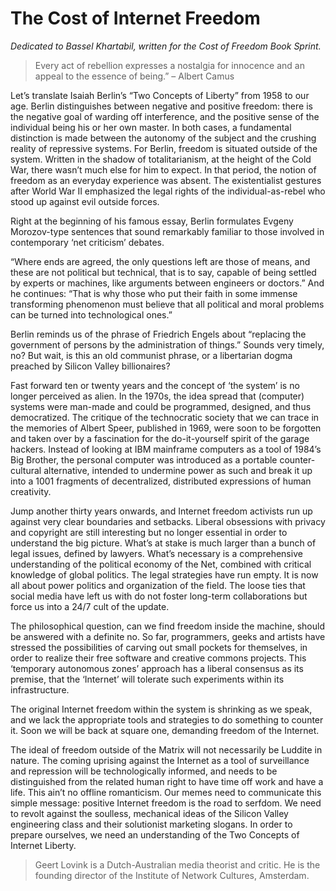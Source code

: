 
# The Cost of Internet Freedom

<p><em>Dedicated to Bassel Khartabil, written for the Cost of Freedom Book Sprint.</em></p>

<blockquote>
  <p>Every act of rebellion expresses a nostalgia for innocence and an
    appeal to the essence of being.” – Albert Camus</p>
</blockquote>

<p>Let’s translate Isaiah Berlin’s “Two Concepts of Liberty” from 1958 to
our age. Berlin distinguishes between negative and positive freedom:
there is the negative goal of warding off interference, and the
positive sense of the individual being his or her own master. In both
cases, a fundamental distinction is made between the autonomy of the
subject and the crushing reality of repressive systems. For Berlin,
freedom is situated outside of the system. Written in the shadow of
totalitarianism, at the height of the Cold War, there wasn’t much else
for him to expect. In that period, the notion of freedom as an
everyday experience was absent. The existentialist gestures after
World War II emphasized the legal rights of the individual-as-rebel
who stood up against evil outside forces.</p>

<p>Right at the beginning of his famous essay, Berlin formulates Evgeny
Morozov-type sentences that sound remarkably familiar to those
involved in contemporary ‘net criticism’ debates.</p>

<p>“Where ends are agreed, the only questions left are those of means,
and these are not political but technical, that is to say, capable of
being settled by experts or machines, like arguments between engineers
or doctors.” And he continues: “That is why those who put their faith
in some immense transforming phenomenon must believe that all
political and moral problems can be turned into technological ones.”</p>

<p>Berlin reminds us of the phrase of Friedrich Engels about “replacing
the government of persons by the administration of things.” Sounds
very timely, no? But wait, is this an old communist phrase, or a
libertarian dogma preached by Silicon Valley billionaires?</p>

<p>Fast forward ten or twenty years and the concept of ‘the system’ is no
longer perceived as alien. In the 1970s, the idea spread that
(computer) systems were man-made and could be programmed, designed,
and thus democratized. The critique of the technocratic society that
we can trace in the memories of Albert Speer, published in 1969, were
soon to be forgotten and taken over by a fascination for the
do-it-yourself spirit of the garage hackers. Instead of looking at IBM
mainframe computers as a tool of 1984’s Big Brother, the personal
computer was introduced as a portable counter-cultural alternative,
intended to undermine power as such and break it up into a 1001
fragments of decentralized, distributed expressions of human
creativity.</p>

<p>Jump another thirty years onwards, and Internet freedom activists run
up against very clear boundaries and setbacks. Liberal obsessions with
privacy and copyright are still interesting but no longer essential in
order to understand the big picture. What’s at stake is much larger
than a bunch of legal issues, defined by lawyers. What’s necessary is
a comprehensive understanding of the political economy of the Net,
combined with critical knowledge of global politics. The legal
strategies have run empty. It is now all about power politics and
organization of the field. The loose ties that social media have left
us with do not foster long-term collaborations but force us into a
24/7 cult of the update.</p>

<p>The philosophical question, can we find freedom inside the machine,
should be answered with a definite no. So far, programmers, geeks and
artists have stressed the possibilities of carving out small pockets
for themselves, in order to realize their free software and creative
commons projects. This ‘temporary autonomous zones’ approach has a
liberal consensus as its premise, that the ‘Internet’ will tolerate
such experiments within its infrastructure.</p>

<p>The original Internet freedom within the system is shrinking as we
speak, and we lack the appropriate tools and strategies to do
something to counter it. Soon we will be back at square one, demanding
freedom of the Internet.</p>

<p>The ideal of freedom outside of the Matrix will not necessarily be
Luddite in nature. The coming uprising against the Internet as a tool
of surveillance and repression will be technologically informed, and
needs to be distinguished from the related human right to have time
off work and have a life. This ain’t no offline romanticism. Our memes
need to communicate this simple message: positive Internet freedom is
the road to serfdom. We need to revolt against the soulless,
mechanical ideas of the Silicon Valley engineering class and their
solutionist marketing slogans. In order to prepare ourselves, we need
an understanding of the Two Concepts of Internet Liberty.</p>


> Geert Lovink is a Dutch-Australian media theorist and critic. He is the
founding director of the Institute of Network Cultures, Amsterdam.


